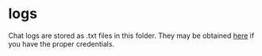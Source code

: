 # logs

Chat logs are stored as .txt files in this folder. They may be obtained [here](http://logs.psim.us:8080/) if you have the proper credentials.
